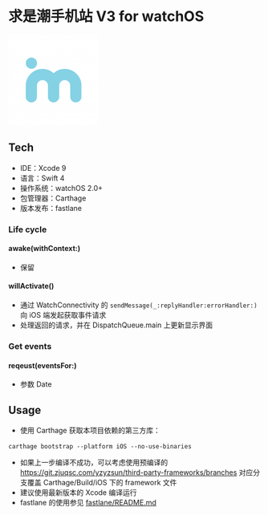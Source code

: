 # 求是潮手机站 V3 for watchOS

![Logo](QSCMobileV3/Assets.xcassets/AppIcon.appiconset/Icon-60@3x.png)

## Tech

- IDE：Xcode 9
- 语言：Swift 4
- 操作系统：watchOS 2.0+
- 包管理器：Carthage
- 版本发布：fastlane

### Life cycle
#### awake(withContext:)
- 保留
#### willActivate()
- 通过 WatchConnectivity 的 `sendMessage(_:replyHandler:errorHandler:)` 向 iOS 端发起获取事件请求
- 处理返回的请求，并在 DispatchQueue.main 上更新显示界面

### Get events
#### reqeust(eventsFor:)
- 参数 Date

## Usage

- 使用 Carthage 获取本项目依赖的第三方库：

```
carthage bootstrap --platform iOS --no-use-binaries
```

- 如果上一步编译不成功，可以考虑使用预编译的 https://git.zjuqsc.com/yzyzsun/third-party-frameworks/branches 对应分支覆盖 Carthage/Build/iOS 下的 framework 文件
- 建议使用最新版本的 Xcode 编译运行
- fastlane 的使用参见 [fastlane/README.md](fastlane/README.md)
